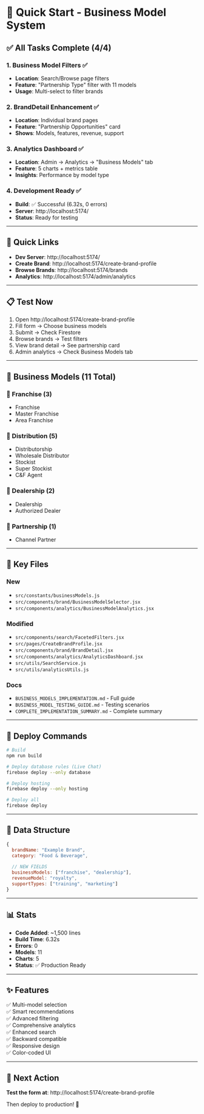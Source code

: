 # 🚀 Quick Start - Business Model System

## ✅ All Tasks Complete (4/4)

### 1. Business Model Filters ✅
- **Location**: Search/Browse page filters
- **Feature**: "Partnership Type" filter with 11 models
- **Usage**: Multi-select to filter brands

### 2. BrandDetail Enhancement ✅
- **Location**: Individual brand pages
- **Feature**: "Partnership Opportunities" card
- **Shows**: Models, features, revenue, support

### 3. Analytics Dashboard ✅
- **Location**: Admin → Analytics → "Business Models" tab
- **Feature**: 5 charts + metrics table
- **Insights**: Performance by model type

### 4. Development Ready ✅
- **Build**: ✅ Successful (6.32s, 0 errors)
- **Server**: http://localhost:5174/
- **Status**: Ready for testing

---

## 🔗 Quick Links

- **Dev Server**: http://localhost:5174/
- **Create Brand**: http://localhost:5174/create-brand-profile
- **Browse Brands**: http://localhost:5174/brands  
- **Analytics**: http://localhost:5174/admin/analytics

---

## 📋 Test Now

1. Open http://localhost:5174/create-brand-profile
2. Fill form → Choose business models
3. Submit → Check Firestore
4. Browse brands → Test filters
5. View brand detail → See partnership card
6. Admin analytics → Check Business Models tab

---

## 🎯 Business Models (11 Total)

### 🏪 Franchise (3)
- Franchise
- Master Franchise
- Area Franchise

### 🚚 Distribution (5)
- Distributorship
- Wholesale Distributor
- Stockist
- Super Stockist
- C&F Agent

### 🏬 Dealership (2)
- Dealership
- Authorized Dealer

### 🤝 Partnership (1)
- Channel Partner

---

## 📂 Key Files

### New
- `src/constants/businessModels.js`
- `src/components/brand/BusinessModelSelector.jsx`
- `src/components/analytics/BusinessModelAnalytics.jsx`

### Modified
- `src/components/search/FacetedFilters.jsx`
- `src/pages/CreateBrandProfile.jsx`
- `src/components/brand/BrandDetail.jsx`
- `src/components/analytics/AnalyticsDashboard.jsx`
- `src/utils/SearchService.js`
- `src/utils/analyticsUtils.js`

### Docs
- `BUSINESS_MODELS_IMPLEMENTATION.md` - Full guide
- `BUSINESS_MODEL_TESTING_GUIDE.md` - Testing scenarios
- `COMPLETE_IMPLEMENTATION_SUMMARY.md` - Complete summary

---

## 🚀 Deploy Commands

```bash
# Build
npm run build

# Deploy database rules (Live Chat)
firebase deploy --only database

# Deploy hosting
firebase deploy --only hosting

# Deploy all
firebase deploy
```

---

## 💾 Data Structure

```javascript
{
  brandName: "Example Brand",
  category: "Food & Beverage",
  
  // NEW FIELDS
  businessModels: ["franchise", "dealership"],
  revenueModel: "royalty",
  supportTypes: ["training", "marketing"]
}
```

---

## 📊 Stats

- **Code Added**: ~1,500 lines
- **Build Time**: 6.32s
- **Errors**: 0
- **Models**: 11
- **Charts**: 5
- **Status**: ✅ Production Ready

---

## ✨ Features

✅ Multi-model selection  
✅ Smart recommendations  
✅ Advanced filtering  
✅ Comprehensive analytics  
✅ Enhanced search  
✅ Backward compatible  
✅ Responsive design  
✅ Color-coded UI  

---

## 🎯 Next Action

**Test the form at**: http://localhost:5174/create-brand-profile

Then deploy to production! 🚀
